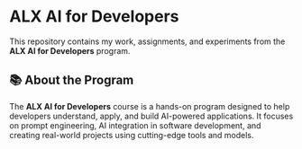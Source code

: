 # ALX AI for Developers

This repository contains my work, assignments, and experiments from the **ALX AI for Developers** program.

## 📚 About the Program

The **ALX AI for Developers** course is a hands-on program designed to help developers understand, apply, and build AI-powered applications. It focuses on prompt engineering, AI integration in software development, and creating real-world projects using cutting-edge tools and models.
